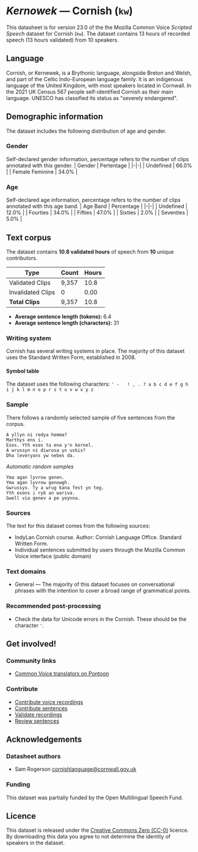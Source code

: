 # *Kernowek* &mdash; Cornish (`kw`)
This datasheet is for version 23.0 of the the Mozilla Common Voice *Scripted Speech* dataset 
for Cornish (`kw`). The dataset contains 13 hours of recorded
speech (13 hours validated) from 10 speakers.

## Language
Cornish, or Kernewek, is a Brythonic language, alongside Breton and Welsh, and part of the Celtic Indo-European language family. It is an indigenous language of the United Kingdom, with most speakers located in Cornwall. In the 2021 UK Census 567 people self-identified Cornish as their main language. UNESCO has classified its status as "severely endangered".
<!-- ### Variants -->
<!-- Original Answer: -->
<!-- There are currently no variants defined for Cornish. -->
<!-- ### Accents -->
<!-- #### Predefined -->
<!-- There are currently no pre-defined accents. -->
<!-- #### User defined -->
<!-- There are currently no user-defined accents. -->

## Demographic information
The dataset includes the following distribution of age and gender.
<!-- You can get a lot of the information in this section from https://analyzer.cv-toolbox.web.tr/browse -->

### Gender
Self-declared gender information, percentage refers to the number of clips annotated with this gender.
| Gender | Pertentage |
|-|-|
| Undefined | 66.0% |
| Female Feminine | 34.0% |

### Age
Self-declared age information, percentage refers to the number of clips annotated with this age band.
| Age Band | Percentage |
|-|-|
| Undefined | 12.0% |
| Fourties | 34.0% |
| Fifties | 47.0% |
| Sixties | 2.0% |
| Seventies | 5.0% |

## Text corpus
The dataset contains **10.8 validated hours** of speech from **10** unique
contributors.

| Type                | Count   | Hours |
|---------------------|---------|-------|
| Validated Clips     | 9,357   |  10.8 |
| Invalidated Clips   | 0       |  0.00 |
| **Total Clips**     | 9,357   |  10.8 |

*   **Average sentence length (tokens):** 6.4
*   **Average sentence length (characters):** 31

### Writing system
Cornish has several writing systems in place. The majority of this dataset uses the Standard Written Form, established in 2008.

#### Symbol table
The dataset uses the following characters: 
```' -   ! , . ? a b c d e f g h i j k l m n o p r s t u v w x y z```

### Sample
There follows a randomly selected sample of five sentences from the corpus.
```
A yllyn ni redya hemma?
Marthys ens i.
Esos. Yth esos ta ena y'n kornel.
A wrussyn ni diwrosa yn uskis?
Dha leveryans yw nebes da.
```

*Automatic random samples*

```
Yma agan lyvrow genen.
Yma agan lyvrow genowgh.
Gwrussys. Ty a wrug kana fest yn teg.
Yth esons i ryb an wariva.
Gwell via genev a pe yeynna.
```

### Sources
The text for this dataset comes from the following sources:

* IndyLan Cornish course. Author: Cornish Language Office. Standard Written Form.
* Individual sentences submitted by users through the Mozilla Common Voice interface (public domain)

### Text domains
* General — The majority of this dataset focuses on conversational phrases with the intention to cover a broad range of grammatical points.

### Recommended post-processing
* Check the data for Unicode errors in the Cornish. These should be the character `'`.

## Get involved!

### Community links
* [Common Voice translators on Pontoon](https://pontoon.mozilla.org/kw/common-voice/contributors/)

### Contribute
* [Contribute voice recordings](https://commonvoice.mozilla.org/kw/speak)
* [Contribute sentences](https://commonvoice.mozilla.org/kw/write)
* [Validate recordings](https://commonvoice.mozilla.org/kw/listen)
* [Review sentences](https://commonvoice.mozilla.org/kw/review)

## Acknowledgements

### Datasheet authors
* Sam Rogerson <cornishlanguage@cornwall.gov.uk>

### Funding
This dataset was partially funded by the Open Multilingual Speech Fund.

## Licence
This dataset is released under the [Creative Commons Zero (CC-0)](https://creativecommons.org/public-domain/cc0/) licence. By downloading this data
you agree to not determine the identity of speakers in the dataset.
